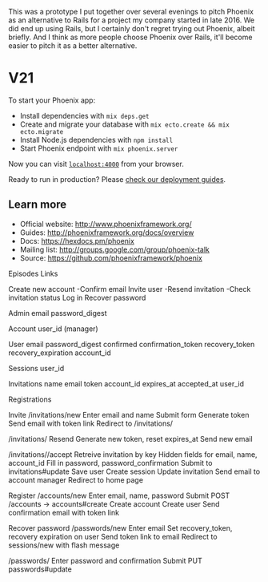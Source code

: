 This was a prototype I put together over several evenings to pitch Phoenix as an alternative to Rails for a project my company started in late 2016. We did end up using Rails, but I certainly don't regret trying out Phoenix, albeit briefly. And I think as more people choose Phoenix over Rails, it'll become easier to pitch it as a better alternative.

# V21

To start your Phoenix app:

  * Install dependencies with `mix deps.get`
  * Create and migrate your database with `mix ecto.create && mix ecto.migrate`
  * Install Node.js dependencies with `npm install`
  * Start Phoenix endpoint with `mix phoenix.server`

Now you can visit [`localhost:4000`](http://localhost:4000) from your browser.

Ready to run in production? Please [check our deployment guides](http://www.phoenixframework.org/docs/deployment).

## Learn more

  * Official website: http://www.phoenixframework.org/
  * Guides: http://phoenixframework.org/docs/overview
  * Docs: https://hexdocs.pm/phoenix
  * Mailing list: http://groups.google.com/group/phoenix-talk
  * Source: https://github.com/phoenixframework/phoenix

Episodes
Links

Create new account
  -Confirm email
Invite user
  -Resend invitation
  -Check invitation status
Log in
Recover password

Admin
  email
  password_digest

Account
  user_id (manager)

User
  email
  password_digest
  confirmed
  confirmation_token
  recovery_token
  recovery_expiration
  account_id

Sessions
  user_id

Invitations
  name
  email
  token
  account_id
  expires_at
  accepted_at
  user_id

Registrations

Invite
  /invitations/new
  Enter email and name
  Submit form
  Generate token
  Send email with token link
  Redirect to /invitations/<id>

  /invitations/<id>
  Resend
  Generate new token, reset expires_at
  Send new email

  /invitations/<token>/accept
  Retreive invitation by key
  Hidden fields for email, name, account_id
  Fill in password, password_confirmation
  Submit to invitations#update
  Save user
  Create session
  Update invitation
  Send email to account manager
  Redirect to home page

Register
  /accounts/new
  Enter email, name, password
  Submit POST /accounts -> accounts#create
  Create account
  Create user
  Send confirmation email with token link

Recover password
  /passwords/new
  Enter email
  Set recovery_token, recovery expiration on user
  Send token link to email
  Redirect to sessions/new with flash message

  /passwords/<token>
  Enter password and confirmation
  Submit PUT passwords#update


